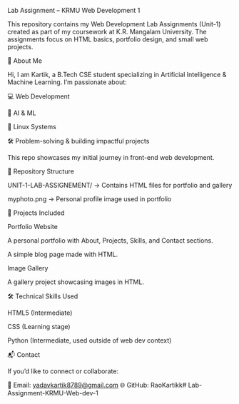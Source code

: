 Lab Assignment – KRMU Web Development 1

This repository contains my Web Development Lab Assignments (Unit-1) created as part of my coursework at K.R. Mangalam University. The assignments focus on HTML basics, portfolio design, and small web projects.

📌 About Me

Hi, I am Kartik, a B.Tech CSE student specializing in Artificial Intelligence & Machine Learning. I’m passionate about:

💻 Web Development

🤖 AI & ML

🐧 Linux Systems

🛠️ Problem-solving & building impactful projects

This repo showcases my initial journey in front-end web development.

📂 Repository Structure

UNIT-1-LAB-ASSIGNEMENT/ → Contains HTML files for portfolio and gallery

myphoto.png → Personal profile image used in portfolio

🚀 Projects Included

Portfolio Website

A personal portfolio with About, Projects, Skills, and Contact sections.

A simple blog page made with HTML.

Image Gallery

A gallery project showcasing images in HTML.


🛠️ Technical Skills Used

HTML5 (Intermediate)

CSS (Learning stage)

Python (Intermediate, used outside of web dev context)

📬 Contact

If you’d like to connect or collaborate:

📧 Email: yadavkartik8789@gmail.com
🌐 GitHub: RaoKartikk# Lab-Assignment-KRMU-Web-dev-1
